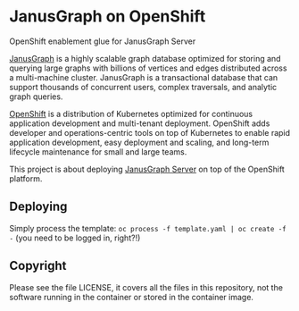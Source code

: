 # JanusGraph on OpenShift

OpenShift enablement glue for JanusGraph Server

[JanusGraph](http://janusgraph.org/) is a highly scalable graph database optimized for storing and querying large graphs with billions of vertices and edges distributed across a multi-machine cluster. JanusGraph is a transactional database that can support thousands of concurrent users, complex traversals, and analytic graph queries.

[OpenShift](https://openshift.org) is a distribution of Kubernetes optimized for continuous application development and multi-tenant deployment. OpenShift adds developer and operations-centric tools on top of Kubernetes to enable rapid application development, easy deployment and scaling, and long-term lifecycle maintenance for small and large teams.

This project is about deploying [JanusGraph Server](http://docs.janusgraph.org/latest/server.html) on top of the OpenShift platform.

## Deploying

Simply process the template: `oc process -f template.yaml | oc create -f -` (you need to be logged in, right?!)

## Copyright

Please see the file LICENSE, it covers all the files in this repository, not the software running in the container or stored in the container image.
